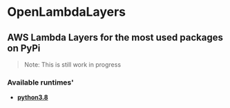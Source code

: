 # OpenLambdaLayers

## AWS Lambda Layers for the most used packages on PyPi

> Note: This is still work in progress

### Available runtimes'

* **[python3.8](https://github.com/abhimanbhau/OpenLambdaLayers/tree/master/python3.8)**

